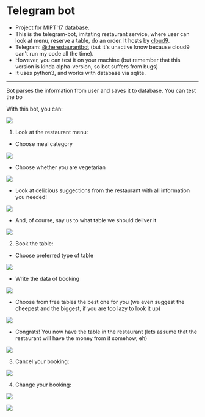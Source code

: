 Telegram bot 
============
* Project for MIPT'17 database.
* This is the telegram-bot, imitating restaurant service, where user can look at menu, reserve a table, do an order. It hosts by [cloud9](https://ide.c9.io/).
* Telegram: [@therestaurantbot](https://telegram.me/therestaurantbot) (but it's unactive know because cloud9 can't run my code all the time).
* However, you can test it on your machine (but remember that this version is kinda alpha-version, so bot suffers from bugs)
* It uses python3, and works with database via sqlite.
---
Bot parses the information from user and saves it to database. You can test the bo

With this bot, you can:

![](https://github.com/mary3000/telegram-restaurant-bot/blob/master/screenshots/Screenshot_1.png)

1. Look at the restaurant menu:

* Choose meal category

![](https://github.com/mary3000/telegram-restaurant-bot/blob/master/screenshots/Screenshot_2.png)
* Choose whether you are vegetarian

![](https://github.com/mary3000/telegram-restaurant-bot/blob/master/screenshots/Screenshot_3.png)
* Look at delicious suggections from the restaurant with all information you needed!

![](https://github.com/mary3000/telegram-restaurant-bot/blob/master/screenshots/Screenshot_4.png)
* And, of course, say us to what table we should deliver it

![](https://github.com/mary3000/telegram-restaurant-bot/blob/master/screenshots/Screenshot_13.png)

2. Book the table:

* Choose preferred type of table

![](https://github.com/mary3000/telegram-restaurant-bot/blob/master/screenshots/Screenshot_6.png)
* Write the data of booking

![](https://github.com/mary3000/telegram-restaurant-bot/blob/master/screenshots/Screenshot_7.png)
* Choose from free tables the best one for you (we even suggest the cheepest and the biggest, if you are too lazy to look it up) 

![](https://github.com/mary3000/telegram-restaurant-bot/blob/master/screenshots/Screenshot_8.png)
* Congrats! You now have the table in the restaurant (lets assume that the restaurant will have the money from it somehow, eh)

![](https://github.com/mary3000/telegram-restaurant-bot/blob/master/screenshots/Screenshot_9.png)

3. Cancel your booking:

![](https://github.com/mary3000/telegram-restaurant-bot/blob/master/screenshots/Screenshot_10.png)

4. Change your booking:

![](https://github.com/mary3000/telegram-restaurant-bot/blob/master/screenshots/Screenshot_11.png)

![](https://github.com/mary3000/telegram-restaurant-bot/blob/master/screenshots/Screenshot_12.png)
